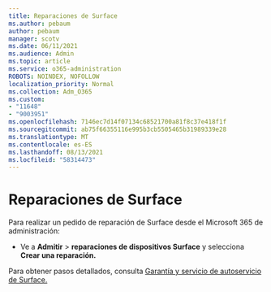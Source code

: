 ```yaml
---
title: Reparaciones de Surface
ms.author: pebaum
author: pebaum
manager: scotv
ms.date: 06/11/2021
ms.audience: Admin
ms.topic: article
ms.service: o365-administration
ROBOTS: NOINDEX, NOFOLLOW
localization_priority: Normal
ms.collection: Adm_O365
ms.custom:
- "11648"
- "9003951"
ms.openlocfilehash: 7146ec7d14f07134c68521700a81f8c37e418f1f
ms.sourcegitcommit: ab75f66355116e995b3cb5505465b31989339e28
ms.translationtype: MT
ms.contentlocale: es-ES
ms.lasthandoff: 08/13/2021
ms.locfileid: "58314473"
---
```

# <a name="surface-repairs"></a>Reparaciones de Surface

Para realizar un pedido de reparación de Surface desde el Microsoft 365 de administración:

- Ve a **Admitir**  >  **reparaciones de dispositivos Surface** y selecciona **Crear una reparación.** 

Para obtener pasos detallados, consulta [Garantía y servicio de autoservicio de Surface.](https://docs.microsoft.com/surface/self-serve-warranty-service)